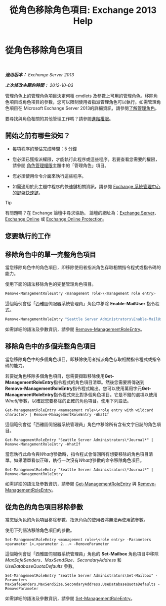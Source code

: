 ﻿---
title: '從角色移除角色項目: Exchange 2013 Help'
TOCTitle: 從角色移除角色項目
ms:assetid: 4736367a-750f-44d3-8a20-5149bd35e9ff
ms:mtpsurl: https://technet.microsoft.com/zh-tw/library/Dd297947(v=EXCHG.150)
ms:contentKeyID: 50473051
ms.date: 05/21/2018
mtps_version: v=EXCHG.150
ms.translationtype: MT
---

# 從角色移除角色項目

 

_**適用版本：** Exchange Server 2013_

_**上次修改主題的時間：** 2012-10-03_

管理角色上的管理角色項目決定何種 cmdlets 及參數上可用的管理角色。移除角色項目或角色項目的參數，您可以限制使用者指派管理角色可以執行。如需管理角色項目在 Microsoft Exchange Server 2013的詳細資訊，請參閱[了解管理角色](understanding-management-roles-exchange-2013-help.md)。

要尋找與角色相關的其他管理工作嗎？請參閱[進階權限](advanced-permissions-exchange-2013-help.md)。

## 開始之前有哪些須知？

  - 每項程序的預估完成時間：5 分鐘

  - 您必須已獲指派權限，才能執行此程序或這些程序。若要查看您需要的權限，請參閱 [角色管理權限](role-management-permissions-exchange-2013-help.md)主題中的「管理角色」項目。

  - 您必須使用命令介面來執行這些程序。

  - 如需適用於此主題中程序的快速鍵相關資訊，請參閱 [Exchange 系統管理中心的鍵盤快速鍵](keyboard-shortcuts-in-the-exchange-admin-center-exchange-online-protection-help.md)。


> [!TIP]  
> 有問題嗎？在 Exchange 論壇中尋求協助。 論壇的網址為：<a href="https://go.microsoft.com/fwlink/p/?linkid=60612">Exchange Server</a>、 <a href="https://go.microsoft.com/fwlink/p/?linkid=267542">Exchange Online</a> 或 <a href="https://go.microsoft.com/fwlink/p/?linkid=285351">Exchange Online Protection</a>。




## 您要執行的工作

## 移除角色中的單一完整角色項目

當您移除角色中的角色項目，即移除使用者指派角色存取相關指令程式或指令碼的能力。

使用下面的語法移除角色的完整管理角色項目。

```powershell
Remove-ManagementRoleEntry <management role>\<management role entry>
```

這個範例會從「西雅圖伺服器系統管理員」角色中移除 **Enable-MailUser** 指令程式。

```powershell
Remove-ManagementRoleEntry "Seattle Server Administrators\Enable-MailUser"
```

如需詳細的語法及參數資訊，請參閱 [Remove-ManagementRoleEntry](https://technet.microsoft.com/zh-tw/library/dd351187\(v=exchg.150\))。

## 移除角色中的多個完整角色項目

當您移除角色中的多個角色項目，即移除使用者指派角色存取相關指令程式或指令碼的能力。

若要從角色移除多個角色項目，您需要擷取移除使用**Get-ManagementRoleEntry**指令程式的角色項目清單。然後您需要將傳送到**Remove-ManagementRoleEntry**指令程式輸出。您可以使用萬用字元**Get-ManagementRoleEntry**指令程式來比對多個角色項目。它是不錯的選項以使用*WhatIf*參數，以確認您要移除的正確的角色項目。使用下列語法。

    Get-ManagementRoleEntry <management role>\<role entry with wildcard character> | Remove-ManagementRoleEntry -WhatIf

這個範例會從「西雅圖伺服器系統管理員」角色中移除所有含有文字日誌的角色項目。

    Get-ManagementRoleEntry "Seattle Server Administrators\*Journal*" | Remove-ManagementRoleEntry -WhatIf

當您執行此命令與*WhatIf*參數時，指令程式會傳回所有想要移除的角色項目清單。如果清單看似正確，執行一次沒有*WhatIf*參數的命令移除角色項目。

    Get-ManagementRoleEntry "Seattle Server Administrators\*Journal*" | Remove-ManagementRoleEntry

如需詳細的語法及參數資訊，請參閱 [Get-ManagementRoleEntry](https://technet.microsoft.com/zh-tw/library/dd335210\(v=exchg.150\)) 與 [Remove-ManagementRoleEntry](https://technet.microsoft.com/zh-tw/library/dd351187\(v=exchg.150\))。

## 從角色的角色項目移除參數

當您從角色的角色項目移除參數，指派角色的使用者將無法再使用該參數。

使用下列語法移除角色項目的參數。

    Set-ManagementRoleEntry <management role>\<role entry> -Parameters <parameter 1>,<parameter 2...> -RemoveParameter

這個範例會從「西雅圖伺服器系統管理員」角色的 **Set-Mailbox** 角色項目中移除 *MaxSafeSenders*、*MaxSendSize*、*SecondaryAddress* 和 *UseDatabaseQuotaDefaults* 參數。

    Set-ManagementRoleEntry "Seattle Server Administrators\Set-Mailbox" -Parameters MaxSafeSenders,MaxSendSize,SecondaryAddress,UseDatabaseQuotaDefaults -RemoveParameter

如需詳細的語法及參數資訊，請參閱 [Set-ManagementRoleEntry](https://technet.microsoft.com/zh-tw/library/dd351162\(v=exchg.150\))。

